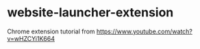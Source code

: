 # website-launcher-extension
Chrome extension tutorial from https://www.youtube.com/watch?v=wHZCYi1K664
